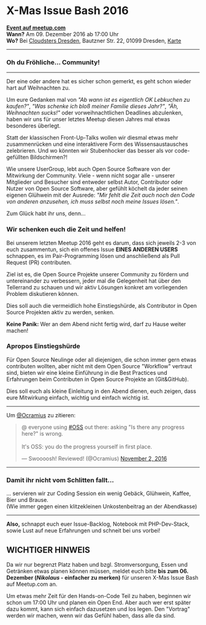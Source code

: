 # X-Mas Issue Bash 2016

**[<i class="fa fa-meetup"></i> Event auf meetup.com](https://www.meetup.com/PHP-USERGROUP-DRESDEN/events/235414439/)**  
**Wann?** Am 09. Dezember 2016 ab 17:00 Uhr  
**Wo?** Bei [Cloudsters Dresden](http://dresden.cloudsters.net), Bautzner Str. 22, 01099 Dresden, [<i class="fa fa-map-marker"></i> Karte](https://goo.gl/maps/r4qppH2zbqB2)

<hr class="blockspace">

### Oh du Fröhliche... Community!

<hr class="blockspace">

Der eine oder andere hat es sicher schon gemerkt, es geht schon wieder hart auf Weihnachten zu.

Um eure Gedanken mal von _"Ab wann ist es eigentlich OK Lebkuchen zu kaufen?"_, 
_"Was schenke ich bloß meiner Familie dieses Jahr?"_, _"Äh, Weihnachten sucks!"_ 
oder vorweihnachtlichen Deadlines abzulenken, haben wir uns für unser letztes Meetup diesen Jahres mal etwas besonderes überlegt.

Statt der klassischen Front-Up-Talks wollen wir diesmal etwas mehr zusammenrücken und eine interaktivere
Form des Wissensaustausches zelebrieren. Und wo könnten wir Stubenhocker das besser als vor code-gefüllten Bildschirmen?!

Wie unsere UserGroup, lebt auch Open Source Software von der Mitwirkung der Community. 
Viele - wenn nicht sogar alle - unserer Mitglieder und Besucher sind entweder selbst Autor, Contributor oder Nutzer von Open Source Software,
aber gefühlt köchelt da jeder seinen eigenen Glühwein mit der Ausrede: _"Mir fehlt die Zeit auch noch den Code von anderen anzusehen, ich muss selbst noch meine Issues lösen."_.
 
Zum Glück habt ihr uns, denn...
 
### Wir schenken euch die Zeit und helfen!
 
Bei unserem letzten Meetup 2016 geht es darum, dass sich jeweils 2-3 von euch zusammentun, sich ein offenes Issue **EINES ANDEREN USERS** schnappen, es im Pair-Programming lösen und anschließend als Pull Request (PR) contributen.

Ziel ist es, die Open Source Projekte unserer Community zu fördern und untereinander zu verbessern, jeder mal die Gelegenheit hat über den Tellerrand zu schauen und wir aktiv Lösungen konkret am vorliegenden Problem diskutieren können.

Dies soll auch die vermeidlich hohe Einstiegshürde, als Contributor in Open Source Projekten aktiv zu werden, senken.

**Keine Panik:** Wer an dem Abend nicht fertig wird, darf zu Hause weiter machen! <i class="twa twa-lg twa-grimacing"></i>

### Apropos Einstiegshürde

Für Open Source Neulinge oder all diejenigen, die schon immer gern etwas contributen wollten, aber nicht mit dem Open Source "Workflow" vertraut sind, 
bieten wir eine kleine Einführung in die Best Practices und Erfahrungen beim Contributen in Open Source Projekte an (Git&GitHub). 

Dies soll euch als kleine Einleitung in den Abend dienen, euch zeigen, dass eure Mitwirkung einfach, wichtig und einfach wichtig ist.
  
<hr class="blockquote">
  
Um [@Ocramius](https://twitter.com/Ocramius) zu zitieren:

<blockquote class="twitter-tweet" data-partner="tweetdeck"><p lang="en" dir="ltr">@ everyone using <a href="https://twitter.com/hashtag/OSS?src=hash">#OSS</a> out there: asking &quot;Is there any progress here?&quot; is wrong.<br><br>It&#39;s OSS: you do the progress yourself in first place.</p>&mdash; Swoooosh! Reviewed! (@Ocramius) <a href="https://twitter.com/Ocramius/status/793758118022905856">November 2, 2016</a></blockquote>
<script async src="//platform.twitter.com/widgets.js" charset="utf-8"></script>

<hr class="blockquote">

### Damit ihr nicht vom Schlitten fallt...

... servieren wir zur Coding Session ein wenig Gebäck, Glühwein, Kaffee, Bier und Brause.  
(Wie immer gegen einen klitzekleinen Unkostenbeitrag an der Abendkasse)

<hr class="blockquote">

**Also,** schnappt euch euer Issue-Backlog, Notebook mit PHP-Dev-Stack, sowie Lust auf neue Erfahrungen und schneit bei uns vorbei!  

## WICHTIGER HINWEIS

Da wir nur begrenzt Platz haben und bzgl. Stromversorgung, Essen und Getränken etwas planen können müssen, 
meldet euch bitte **bis zum 06. Dezember (_Nikolaus_ - einfacher zu merken)** für unseren X-Mas Issue Bash auf Meetup.com an.

Um etwas mehr Zeit für den Hands-on-Code Teil zu haben, beginnen wir schon um 17:00 Uhr und planen ein Open End. 
Aber auch wer erst später dazu kommt, kann sich einfach dazusetzen und los legen. Den "Vortrag" werden wir machen, 
wenn wir das Gefühl haben, dass alle da sind.
